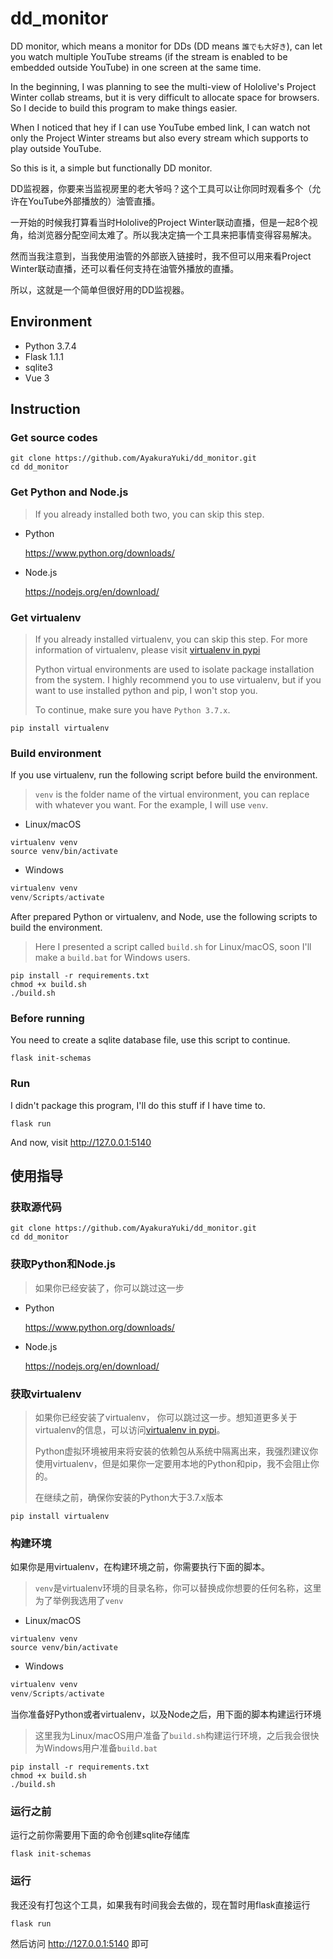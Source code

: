 # dd_monitor

DD monitor, which means a monitor for DDs (DD means `誰でも大好き`), can let you watch multiple YouTube streams (if the stream is enabled to be embedded outside YouTube) in one screen at the same time.

In the beginning, I was planning to see the multi-view of Hololive's Project Winter collab streams, but it is very difficult to allocate space for browsers. So I decide to build this program to make things easier.

When I noticed that hey if I can use YouTube embed link, I can watch not only the Project Winter streams but also every stream which supports to play outside YouTube.

So this is it, a simple but functionally DD monitor.

DD监视器，你要来当监视房里的老大爷吗？这个工具可以让你同时观看多个（允许在YouTube外部播放的）油管直播。

一开始的时候我打算看当时Hololive的Project Winter联动直播，但是一起8个视角，给浏览器分配空间太难了。所以我决定搞一个工具来把事情变得容易解决。

然而当我注意到，当我使用油管的外部嵌入链接时，我不但可以用来看Project Winter联动直播，还可以看任何支持在油管外播放的直播。

所以，这就是一个简单但很好用的DD监视器。

## Environment

- Python 3.7.4
- Flask 1.1.1
- sqlite3
- Vue 3

## Instruction

### Get source codes

```shell script
git clone https://github.com/AyakuraYuki/dd_monitor.git
cd dd_monitor
```

### Get Python and Node.js

> If you already installed both two, you can skip this step.

* Python

    https://www.python.org/downloads/

* Node.js

    https://nodejs.org/en/download/

### Get virtualenv

> If you already installed virtualenv, you can skip this step. For more information of virtualenv, please visit [virtualenv in pypi](https://pypi.org/project/virtualenv/)
>
> Python virtual environments are used to isolate package installation from the system. I highly recommend you to use virtualenv, but if you want to use installed python and pip, I won't stop you.
>
> To continue, make sure you have `Python 3.7.x`.

```shell script
pip install virtualenv
```

### Build environment

If you use virtualenv, run the following script before build the environment.

> `venv` is the folder name of the virtual environment, you can replace with whatever you want. For the example, I will use `venv`.

* Linux/macOS

```shell script
virtualenv venv
source venv/bin/activate
```

* Windows

```powershell
virtualenv venv
venv/Scripts/activate
```

After prepared Python or virtualenv, and Node, use the following scripts to build the environment.

> Here I presented a script called `build.sh` for Linux/macOS, soon I'll make a `build.bat` for Windows users.

```shell script
pip install -r requirements.txt
chmod +x build.sh
./build.sh
```

### Before running

You need to create a sqlite database file, use this script to continue.

```shell script
flask init-schemas
```

### Run

I didn't package this program, I'll do this stuff if I have time to.

```shell script
flask run
```

And now, visit http://127.0.0.1:5140

## 使用指导

### 获取源代码

```shell script
git clone https://github.com/AyakuraYuki/dd_monitor.git
cd dd_monitor
```

### 获取Python和Node.js

> 如果你已经安装了，你可以跳过这一步

* Python

    https://www.python.org/downloads/

* Node.js

    https://nodejs.org/en/download/

### 获取virtualenv

> 如果你已经安装了virtualenv， 你可以跳过这一步。想知道更多关于virtualenv的信息，可以访问[virtualenv in pypi](https://pypi.org/project/virtualenv/)。
>
> Python虚拟环境被用来将安装的依赖包从系统中隔离出来，我强烈建议你使用virtualenv，但是如果你一定要用本地的Python和pip，我不会阻止你的。
>
> 在继续之前，确保你安装的Python大于3.7.x版本

```shell script
pip install virtualenv
```

### 构建环境

如果你是用virtualenv，在构建环境之前，你需要执行下面的脚本。

> `venv`是virtualenv环境的目录名称，你可以替换成你想要的任何名称，这里为了举例我选用了`venv`

* Linux/macOS

```shell script
virtualenv venv
source venv/bin/activate
```

* Windows

```powershell
virtualenv venv
venv/Scripts/activate
```

当你准备好Python或者virtualenv，以及Node之后，用下面的脚本构建运行环境

> 这里我为Linux/macOS用户准备了`build.sh`构建运行环境，之后我会很快为Windows用户准备`build.bat`

```shell script
pip install -r requirements.txt
chmod +x build.sh
./build.sh
```

### 运行之前

运行之前你需要用下面的命令创建sqlite存储库

```shell script
flask init-schemas
```

### 运行

我还没有打包这个工具，如果我有时间我会去做的，现在暂时用flask直接运行

```shell script
flask run
```

然后访问 http://127.0.0.1:5140 即可
